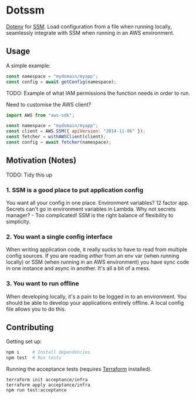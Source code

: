 # Dotssm

[Dotenv](https://www.npmjs.com/package/dotenv) for [SSM](https://docs.aws.amazon.com/systems-manager/latest/userguide/systems-manager-parameter-store.html).
Load configuration from a file when running locally,
seamlessly integrate with SSM when running in an AWS environment.

## Usage

A simple example:

```js
const namespace = "mydomain/myapp";
const config = await getConfig(namespace);
```

TODO: Example of what IAM permissions the function needs in order to run.

Need to customise the AWS client?

```js
import AWS from "aws-sdk";

const namespace = "mydomain/myapp";
const client = AWS.SSM({ apiVersion: "2014-11-06" });
const fetcher = withAWSClient(client);
const config = await fetcher(namespace);
```

## Motivation (Notes)

TODO: Tidy this up

### 1. SSM is a good place to put application config

You want all your config in one place.
Environment variables? 12 factor app.
Secrets can't go in environment variables in Lambda.
Why not secrets manager? - Too complicated!
SSM is the right balance of flexibility to simplicity.

### 2. You want a single config interface

When writing application code, it really sucks to have
to read from multiple config sources.
If you are reading _either_ from an env var (when running locally)
or SSM (when running in an AWS environment) you have sync code
in one instance and async in another. It's all a bit of a mess.

### 3. You want to run offline

When developing locally, it's a pain to be logged in to an environment.
You should be able to develop your applications entirely offline.
A local config file allows you to do this.

## Contributing

Getting set up:

```sh
npm i     # Install dependencies
npm test  # Run tests
```

Running the acceptance tests (requires [Terraform](https://www.terraform.io/) installed).

```
terraform init acceptance/infra
terraform apply acceptance/infra
npm run test:acceptance
```